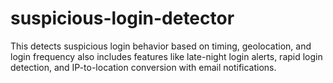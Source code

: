 # suspicious-login-detector
This detects suspicious login behavior based on timing, geolocation, and login frequency also includes features like late-night login alerts, rapid login detection, and IP-to-location conversion with email notifications.
